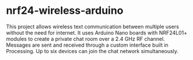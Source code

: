 # nrf24-wireless-arduino
This project allows wireless text communication between multiple users without the need for internet. It uses Arduino Nano boards with NRF24L01+ modules to create a private chat room over a 2.4 GHz RF channel. Messages are sent and received through a custom interface built in Processing. Up to six devices can join the chat network simultaneously.
